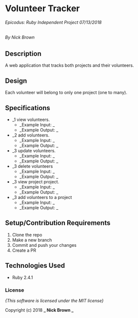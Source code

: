 # Volunteer Tracker

###### Epicodus: Ruby Independent Project 07/13/2018
###### By Nick Brown

## Description

 A web application that tracks both projects and their volunteers.

## Design

Each volunteer will belong to only one project (one to many).

## Specifications
* _1 view volunteers.
  - _Example Input: _
  - _Example Output: _
* _2 add volunteers.
  - _Example Input: _
  - _Example Output: _
* _3 update volunteers.
  - _Example Input: _
  - _Example Output: _
* _3 delete volunteers
  - _Example Input: _
  - _Example Output: _
* _3 view project project.
  - _Example Input: _
  - _Example Output: _
* _3 add volunteers to a project
  - _Example Input: _
  - _Example Output: _

## Setup/Contribution Requirements

1. Clone the repo
1. Make a new branch
1. Commit and push your changes
1. Create a PR

## Technologies Used

* Ruby 2.4.1

### License

*{This software is licensed under the MIT license}*

Copyright (c) 2018 **_  Nick Brown  _**
